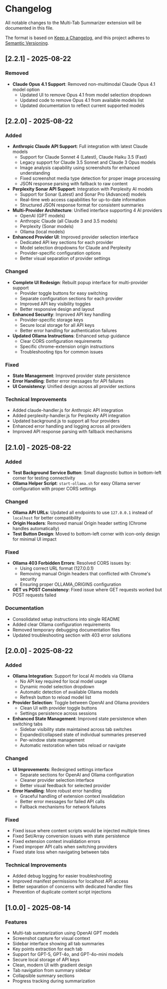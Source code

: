 # Changelog

All notable changes to the Multi-Tab Summarizer extension will be documented in this file.

The format is based on [Keep a Changelog](https://keepachangelog.com/en/1.0.0/),
and this project adheres to [Semantic Versioning](https://semver.org/spec/v2.0.0.html).

## [2.2.1] - 2025-08-22

### Removed
- **Claude Opus 4.1 Support**: Removed non-multimodal Claude Opus 4.1 model option
  - Updated UI to remove Opus 4.1 from model selection dropdown
  - Updated code to remove Opus 4.1 from available models list
  - Updated documentation to reflect current supported models

## [2.2.0] - 2025-08-22

### Added
- **Anthropic Claude API Support**: Full integration with latest Claude models
  - Support for Claude Sonnet 4 (Latest), Claude Haiku 3.5 (Fast)
  - Legacy support for Claude 3.5 Sonnet and Claude 3 Opus models
  - Image analysis capability using screenshots for enhanced understanding
  - Fixed screenshot media type detection for proper image processing
  - JSON response parsing with fallback to raw content
- **Perplexity Sonar API Support**: Integration with Perplexity AI models
  - Support for Sonar (Latest) and Sonar Pro (Advanced) models
  - Real-time web access capabilities for up-to-date information
  - Structured JSON response format for consistent summaries
- **Multi-Provider Architecture**: Unified interface supporting 4 AI providers
  - OpenAI (GPT models)
  - Anthropic Claude (all Claude 3 and 3.5 models)
  - Perplexity (Sonar models)
  - Ollama (local models)
- **Enhanced Provider UI**: Improved provider selection interface
  - Dedicated API key sections for each provider
  - Model selection dropdowns for Claude and Perplexity
  - Provider-specific configuration options
  - Better visual separation of provider settings

### Changed
- **Complete UI Redesign**: Rebuilt popup interface for multi-provider support
  - Provider toggle buttons for easy switching
  - Separate configuration sections for each provider
  - Improved API key visibility toggles
  - Better responsive design and layout
- **Enhanced Security**: Improved API key handling
  - Provider-specific storage keys
  - Secure local storage for all API keys
  - Better error handling for authentication failures
- **Updated Ollama Instructions**: Enhanced setup guidance
  - Clear CORS configuration requirements
  - Specific chrome-extension origin instructions
  - Troubleshooting tips for common issues

### Fixed
- **State Management**: Improved provider state persistence
- **Error Handling**: Better error messages for API failures
- **UI Consistency**: Unified design across all provider sections

### Technical Improvements
- Added claude-handler.js for Anthropic API integration
- Added perplexity-handler.js for Perplexity API integration
- Updated background.js to support all four providers
- Enhanced error handling and logging across all providers
- Improved API response parsing with fallback mechanisms

## [2.1.0] - 2025-08-22

### Added
- **Test Background Service Button**: Small diagnostic button in bottom-left corner for testing connectivity
- **Ollama Helper Script**: `start-ollama.sh` for easy Ollama server configuration with proper CORS settings

### Changed
- **Ollama API URLs**: Updated all endpoints to use `127.0.0.1` instead of `localhost` for better compatibility
- **Origin Headers**: Removed manual Origin header setting (Chrome handles automatically)
- **Test Button Design**: Moved to bottom-left corner with icon-only design for minimal UI impact

### Fixed
- **Ollama 403 Forbidden Errors**: Resolved CORS issues by:
  - Using correct URL format (127.0.0.1)
  - Removing manual Origin headers that conflicted with Chrome's security
  - Ensuring proper OLLAMA_ORIGINS configuration
- **GET vs POST Consistency**: Fixed issue where GET requests worked but POST requests failed

### Documentation
- Consolidated setup instructions into single README
- Added clear Ollama configuration requirements
- Removed temporary debugging documentation files
- Updated troubleshooting section with 403 error solutions

## [2.0.0] - 2025-08-22

### Added
- **Ollama Integration**: Support for local AI models via Ollama
  - No API key required for local model usage
  - Dynamic model selection dropdown
  - Automatic detection of available Ollama models
  - Refresh button to reload model list
- **Provider Selection**: Toggle between OpenAI and Ollama providers
  - Clean UI with provider toggle buttons
  - Settings persistence across sessions
- **Enhanced State Management**: Improved state persistence when switching tabs
  - Sidebar visibility state maintained across tab switches
  - Expanded/collapsed state of individual summaries preserved
  - Per-window state management
  - Automatic restoration when tabs reload or navigate

### Changed
- **UI Improvements**: Redesigned settings interface
  - Separate sections for OpenAI and Ollama configuration
  - Cleaner provider selection interface
  - Better visual feedback for selected provider
- **Error Handling**: More robust error handling
  - Graceful handling of extension context invalidation
  - Better error messages for failed API calls
  - Fallback mechanisms for network failures

### Fixed
- Fixed issue where content scripts would be injected multiple times
- Fixed Set/Array conversion issues with state persistence
- Fixed extension context invalidation errors
- Fixed improper API calls when switching providers
- Fixed state loss when navigating between tabs

### Technical Improvements
- Added debug logging for easier troubleshooting
- Improved manifest permissions for localhost API access
- Better separation of concerns with dedicated handler files
- Prevention of duplicate content script injections

## [1.0.0] - 2025-08-14

### Features
- Multi-tab summarization using OpenAI GPT models
- Screenshot capture for visual context
- Sidebar interface showing all tab summaries
- Key points extraction for each tab
- Support for GPT-5, GPT-4o, and GPT-4o-mini models
- Secure local storage of API keys
- Clean, modern UI with gradient design
- Tab navigation from summary sidebar
- Collapsible summary sections
- Progress tracking during summarization